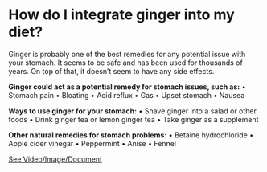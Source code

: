 # How do I integrate ginger into my diet?

Ginger is probably one of the best remedies for any potential issue with your stomach. It seems to be safe and has been used for thousands of years. On top of that, it doesn’t seem to have any side effects.

**Ginger could act as a potential remedy for stomach issues, such as:** • Stomach pain • Bloating • Acid reflux • Gas • Upset stomach • Nausea

**Ways to use ginger for your stomach:** • Shave ginger into a salad or other foods • Drink ginger tea or lemon ginger tea • Take ginger as a supplement

**Other natural remedies for stomach problems:** • Betaine hydrochloride • Apple cider vinegar • Peppermint • Anise • Fennel

 [See Video/Image/Document](https://hls-player.drberg.com/asset?path=migrated-assets/use-ginger-for-everything-stomach-related)